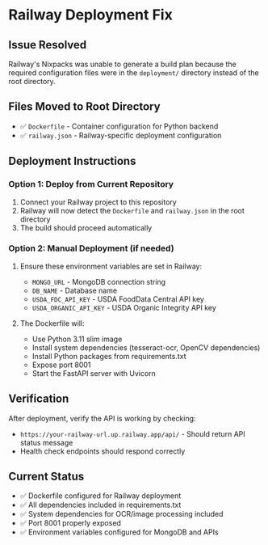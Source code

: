 # Railway Deployment Fix

## Issue Resolved
Railway's Nixpacks was unable to generate a build plan because the required configuration files were in the `deployment/` directory instead of the root directory.

## Files Moved to Root Directory
- ✅ `Dockerfile` - Container configuration for Python backend
- ✅ `railway.json` - Railway-specific deployment configuration

## Deployment Instructions

### Option 1: Deploy from Current Repository
1. Connect your Railway project to this repository
2. Railway will now detect the `Dockerfile` and `railway.json` in the root directory
3. The build should proceed automatically

### Option 2: Manual Deployment (if needed)
1. Ensure these environment variables are set in Railway:
   - `MONGO_URL` - MongoDB connection string
   - `DB_NAME` - Database name
   - `USDA_FDC_API_KEY` - USDA FoodData Central API key
   - `USDA_ORGANIC_API_KEY` - USDA Organic Integrity API key

2. The Dockerfile will:
   - Use Python 3.11 slim image
   - Install system dependencies (tesseract-ocr, OpenCV dependencies)
   - Install Python packages from requirements.txt
   - Expose port 8001
   - Start the FastAPI server with Uvicorn

## Verification
After deployment, verify the API is working by checking:
- `https://your-railway-url.up.railway.app/api/` - Should return API status message
- Health check endpoints should respond correctly

## Current Status
- ✅ Dockerfile configured for Railway deployment  
- ✅ All dependencies included in requirements.txt
- ✅ System dependencies for OCR/image processing included
- ✅ Port 8001 properly exposed
- ✅ Environment variables configured for MongoDB and APIs